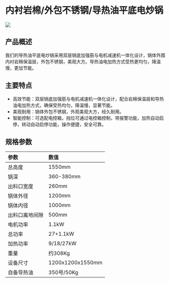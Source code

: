 # 内衬岩棉/外包不锈钢/导热油平底电炒锅
![](https://i.postimg.cc/3KvT2YJ1/202509051516277.png?dl=1)
## 产品概述

我们的导热油平底电炒锅采用双层锅底加强筋与电机减速机一体化设计，锅体外围内衬岩棉保温层，外包不锈钢，美观大方。导热油电加热方式受热更均匀，降温慢，更加节能。

## 主要特点

-   高效节能：双层锅底加强筋与电机减速机一体化设计，配合岩棉保温层和导热油电加热方式，确保受热均匀，降温慢，显著节能。
-   美观耐用：锅体外包不锈钢，外观美观大方，经久耐用。
-   智能控制：可选配电控箱，挡位可通过电控箱控制，带报警功能，加热自动启停，转动自动启停功能，操作便捷，安全可靠。

## 规格参数

| 参数           | 数值         |
| :------------- | :----------- |
| 总高度         | 1550mm       |
| 锅深           | 360-380mm    |
| 出料口宽度     | 260mm        |
| 锅体外径       | 1200mm       |
| 锅体内径       | 1000mm       |
| 出料口离地间隙 | 500mm        |
| 电机功率       | 1.1kW        |
| 总功率         | 27+1.1kW     |
| 加热功率       | 9/18/27kW    |
| 重量           | 约308Kg      |
| 设备尺寸       | 1200x1200x1550mm |
| 自备导热油     | 350号/50Kg   |